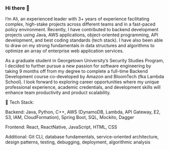 ### Hi there 👋

I’m Ali, an experienced leader with 3+ years of experience facilitating complex, high-stake projects across different teams and in a fast-paced policy environment. Recently, I have contributed to backend development projects using Java, AWS applications,  object-oriented programming, API development, and best coding standards (tech stack). I have also been able to draw on my strong fundamentals in data structures and algorithms to optimize an array of enterprise web application services. 

As a graduate student in Georgetown University’s Security Studies Program, I decided to further pursue a new passion for software engineering by taking 9 months off from my degree to complete a full-time Backend Development course co-developed by Amazon and BloomTech (fka Lambda School). I look forward to exploring career opportunities where my unique professional experience, academic credentials, and development skills will enhance team productivity and product scalability.

📌 Tech Stack:

Backend: Java, Python, C++,  AWS (DynamoDB, Lambda, API Gateway, E2, S3, IAM, CloudFormation), Spring Boot, SQL, Mockito, Dagger 

Frontend: React, ReactNative, JavaScript, HTML, CSS

Additional: Git CLI, database fundamentals, service-oriented architecture, design patterns, testing, debugging, deployment, algorithmic analysis
